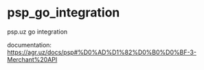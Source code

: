 # psp_go_integration
psp.uz go integration

documentation: 
https://agr.uz/docs/psp#%D0%AD%D1%82%D0%B0%D0%BF-3-Merchant%20API
